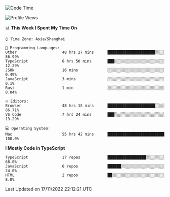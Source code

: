<!--START_SECTION:waka-->
![Code Time](http://img.shields.io/badge/Code%20Time-3%2C221%20hrs%2043%20mins-blue)

![Profile Views](http://img.shields.io/badge/Profile%20Views-0-blue)

📊 **This Week I Spent My Time On** 

```text
⌚︎ Time Zone: Asia/Shanghai

💬 Programming Languages: 
Other                    48 hrs 27 mins      █████████████████████░░░░   86.99% 
TypeScript               6 hrs 50 mins       ███░░░░░░░░░░░░░░░░░░░░░░   12.29% 
JSON                     16 mins             ░░░░░░░░░░░░░░░░░░░░░░░░░   0.49% 
JavaScript               3 mins              ░░░░░░░░░░░░░░░░░░░░░░░░░   0.1% 
Rust                     1 min               ░░░░░░░░░░░░░░░░░░░░░░░░░   0.04%

🔥 Editors: 
Browser                  48 hrs 18 mins      █████████████████████░░░░   86.71% 
VS Code                  7 hrs 24 mins       ███░░░░░░░░░░░░░░░░░░░░░░   13.29%

💻 Operating System: 
Mac                      55 hrs 42 mins      █████████████████████████   100.0%

```

**I Mostly Code in TypeScript** 

```text
TypeScript               17 repos            █████████████████░░░░░░░░   68.0% 
JavaScript               6 repos             ██████░░░░░░░░░░░░░░░░░░░   24.0% 
HTML                     2 repos             ██░░░░░░░░░░░░░░░░░░░░░░░   8.0%

```



 Last Updated on 17/11/2022 22:12:21 UTC
<!--END_SECTION:waka-->
